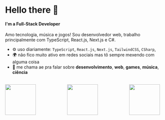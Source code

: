 # Hello there 👋

#### I'm a Full-Stack Developer

Amo tecnologia, música e jogos! Sou desenvolvedor web, trabalho principalmente com TypeScript, React.js, Next.js e C#.

- ⚙️ uso diariamente: `TypeScript`, `React.js`, `Next.js`, `TailwindCSS`, `CSharp`, 
- 🌍 não fico muito ativo em redes sociais mas tô sempre mexendo com alguma coisa
- 💬 me chama ae pra falar sobre **desenvolvimento**, **web**, **games**, **música**, **ciência**


</br>

<div align="center"> 
  <img align='right' src='https://img1.picmix.com/output/stamp/normal/8/6/5/6/1756568_c4174.gif' width='100px'>
  <img align='center' src='https://images-wixmp-ed30a86b8c4ca887773594c2.wixmp.com/f/315a89f4-8dce-4902-8044-c13353b17cdb/dc77crt-c130720f-e57a-4d74-8239-de64b8e083ea.gif?token=eyJ0eXAiOiJKV1QiLCJhbGciOiJIUzI1NiJ9.eyJzdWIiOiJ1cm46YXBwOjdlMGQxODg5ODIyNjQzNzNhNWYwZDQxNWVhMGQyNmUwIiwiaXNzIjoidXJuOmFwcDo3ZTBkMTg4OTgyMjY0MzczYTVmMGQ0MTVlYTBkMjZlMCIsIm9iaiI6W1t7InBhdGgiOiJcL2ZcLzMxNWE4OWY0LThkY2UtNDkwMi04MDQ0LWMxMzM1M2IxN2NkYlwvZGM3N2NydC1jMTMwNzIwZi1lNTdhLTRkNzQtODIzOS1kZTY0YjhlMDgzZWEuZ2lmIn1dXSwiYXVkIjpbInVybjpzZXJ2aWNlOmZpbGUuZG93bmxvYWQiXX0.zneBWBYKsb0Bcx-O8t-dyEIi0wG-8oL8BtCC8HIzTxA' width='100px'>
  <img align='left' src='http://31.media.tumblr.com/tumblr_mdjdhmnIPJ1r6x1zlo1_400.gif' width='100px'>
</div>
<!---
deadpunk551/deadpunk551 is a ✨ special ✨ repository because its `README.md` (this file) appears on your GitHub profile.
You can click the Preview link to take a look at your changes.
--->
